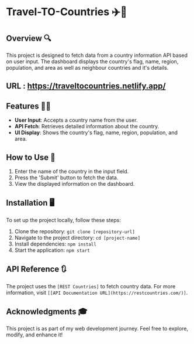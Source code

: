 # Travel-TO-Countries ✈️🧳

## Overview 🔍
This project is designed to fetch data from a country information API based on user input. The dashboard displays the country's flag, name, region, population, and area as well as neighbour countries and it's details.

## URL : https://traveltocountries.netlify.app/ 

## Features 🚀🚀
- **User Input**: Accepts a country name from the user.
- **API Fetch**: Retrieves detailed information about the country.
- **UI Display**: Shows the country's flag, name, region, population, and area.

## How to Use 📝
1. Enter the name of the country in the input field.
2. Press the 'Submit' button to fetch the data.
3. View the displayed information on the dashboard.

## Installation 🖥️
To set up the project locally, follow these steps:
1. Clone the repository: `git clone [repository-url]`
2. Navigate to the project directory: `cd [project-name]`
3. Install dependencies: `npm install`
4. Start the application: `npm start`

## API Reference 🔃
The project uses the `[REST Countries]` to fetch country data. For more information, visit `[[API Documentation URL](https://restcountries.com/)]`.

## Acknowledgments 🎓
This project is as part of my web development journey. Feel free to explore, modify, and enhance it!
